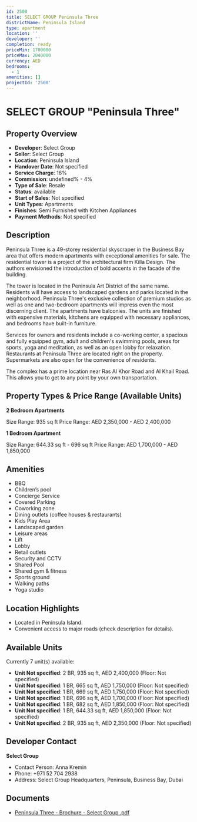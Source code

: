 ```yaml
---
id: 2500
title: SELECT GROUP Peninsula Three
districtName: Peninsula Island
type: apartment
location: ''
developer: ''
completion: ready
priceMin: 1700000
priceMax: 2040000
currency: AED
bedrooms:
  - 1
amenities: []
projectId: '2500'
---
```


# SELECT GROUP "Peninsula Three"

## Property Overview
- **Developer**: Select Group
- **Seller**: Select Group
- **Location**: Peninsula Island
- **Handover Date**: Not specified
- **Service Charge**: 16%
- **Commission**: undefined% - 4%
- **Type of Sale**: Resale
- **Status**: available
- **Start of Sales**: Not specified
- **Unit Types**: Apartments
- **Finishes**: Semi Furnished with Kitchen Appliances
- **Payment Methods**: Not specified

## Description
Peninsula Three is a 49-storey residential skyscraper in the Business Bay area that offers modern apartments with exceptional amenities for sale. The residential tower is a project of the architectural firm Killa Design. The authors envisioned the introduction of bold accents in the facade of the building.

The tower is located in the Peninsula Art District of the same name. Residents will have access to landscaped gardens and parks located in the neighborhood. Peninsula Three's exclusive collection of premium studios as well as one and two-bedroom apartments will impress even the most discerning client. The apartments have balconies. The units are finished with expensive materials, kitchens are equipped with necessary appliances, and bedrooms have built-in furniture.

Services for owners and residents include a co-working center, a spacious and fully equipped gym, adult and children's swimming pools, areas for sports, yoga and meditation, as well as an open lobby for relaxation. Restaurants at Peninsula Three are located right on the property. Supermarkets are also open for the convenience of residents.

The complex has a prime location near Ras Al Khor Road and Al Khail Road. This allows you to get to any point by your own transportation.

## Property Types & Price Range (Available Units)
**2 Bedroom Apartments**

Size Range: 935 sq ft
Price Range: AED 2,350,000 - AED 2,400,000

**1 Bedroom Apartment**

Size Range: 644.33 sq ft - 696 sq ft
Price Range: AED 1,700,000 - AED 1,850,000

## Amenities
- BBQ
- Children’s pool
- Concierge Service
- Covered Parking
- Coworking zone
- Dining outlets  (coffee houses & restaurants)
- Kids Play Area
- Landscaped garden
- Leisure areas
- Lift
- Lobby
- Retail outlets
- Security and CCTV
- Shared Pool
- Shared gym & fitness
- Sports ground
- Walking paths
- Yoga studio

## Location Highlights
- Located in Peninsula Island.
- Convenient access to major roads (check description for details).

## Available Units
Currently 7 unit(s) available:
- **Unit Not specified**: 2 BR, 935 sq ft, AED 2,400,000 (Floor: Not specified)
- **Unit Not specified**: 1 BR, 665 sq ft, AED 1,750,000 (Floor: Not specified)
- **Unit Not specified**: 1 BR, 669 sq ft, AED 1,750,000 (Floor: Not specified)
- **Unit Not specified**: 1 BR, 696 sq ft, AED 1,700,000 (Floor: Not specified)
- **Unit Not specified**: 1 BR, 682 sq ft, AED 1,850,000 (Floor: Not specified)
- **Unit Not specified**: 1 BR, 644.33 sq ft, AED 1,850,000 (Floor: Not specified)
- **Unit Not specified**: 2 BR, 935 sq ft, AED 2,350,000 (Floor: Not specified)

## Developer Contact
**Select Group**
- Contact Person: Anna Kremin
- Phone: +971 52 704 2938
- Address: Select Group Headquarters, Peninsula, Business Bay, Dubai

## Documents
- [Peninsula Three - Brochure - Select Group .pdf](https://cdn.geniemap.net/2024/07/17/w4U5ToOvkv2wcr7sj3DkPWAPNHYDhR3w6ajOEUtl.pdf)
